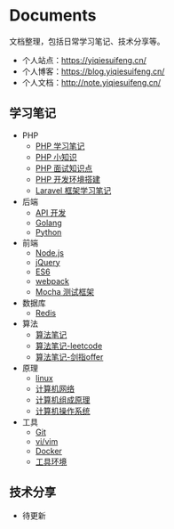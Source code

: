 # Documents

文档整理，包括日常学习笔记、技术分享等。

- 个人站点：https://yiqiesuifeng.cn/
- 个人博客：https://blog.yiqiesuifeng.cn/
- 个人文档：http://note.yiqiesuifeng.cn/

## 学习笔记

- PHP
  - [PHP 学习笔记](./Manual/PHP.md)
  - [PHP 小知识](./Manual/PHP-knowledge.md)
  - [PHP 面试知识点](./Manual/PHP-interview.md)
  - [PHP 开发环境搭建](./Manual/NMP.md)
  - [Laravel 框架学习笔记](./Manual/Laravel.md)
- 后端
  - [API 开发](./Manual/api.md)
  - [Golang](./Manual/golang.md)
  - [Python](./Manual/Python.md)
- 前端
  - [Node.js](./Manual/node.md)
  - [jQuery](./Manual/jQuery.md)
  - [ES6](./Manual/ES6.md)
  - [webpack](./Manual/webpack.md)
  - [Mocha 测试框架](./Manual/mocha.md)
- 数据库
  - [Redis](./Manual/Redis.md)
- 算法
  - [算法笔记](./Manual/Algorithm.md)
  - [算法笔记-leetcode](./Manual/Algorithm-leetcode.md)
  - [算法笔记-剑指offer](./Manual/Algorithm-offer.md)
- 原理
  - [linux](./Manual/linux.md)
  - [计算机网络](./Manual/Computer-network.md)
  - [计算机组成原理](./Manual/Computer-organization.md)
  - [计算机操作系统](./Manual/Computer-system.md)
- 工具
  - [Git](./Manual/Git.md)
  - [vi/vim](./Manual/vim.md)
  - [Docker](./Manual/docker.md)
  - [工具环境](./Manual/tools.md)

## 技术分享

- 待更新